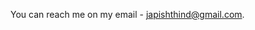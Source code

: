 You can reach me on my email - japishthind@gmail.com.

<!---
japthind/japthind is a ✨ special ✨ repository because its `README.md` (this file) appears on your GitHub profile.
You can click the Preview link to take a look at your changes.
--->
